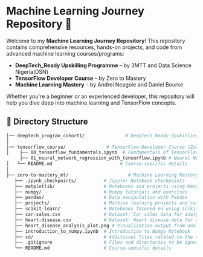 # Machine Learning Journey Repository 🚀

Welcome to my **Machine Learning Journey Repository**! 
This repository contains comprehensive resources, hands-on projects, and code from advanced machine learning courses/programs:

- **DeepTech_Ready Upskilling Programme** – by 3MTT and Data Science Nigeria(DSN)  
- **TensorFlow Developer Course** – by Zero to Mastery
- **Machine Learning Mastery** – by Andrei Neagoie and Daniel Bourke

Whether you're a beginner or an experienced developer, this repository will help you dive deep into machine learning and TensorFlow concepts.


## 📂 Directory Structure

```bash
│── deeptech_program_cohort1/               # DeepTech_Ready Upskilling Programme
│
│── tensorflow_course/               # TensorFlow Developer Course (Zero to Mastery)
│    ├── 00_tensorflow_fundamentals.ipynb  # Fundamentals of TensorFlow (Colab Notebook)
     ├── 01_neural_network_regression_with_tensorflow.ipynb # Neural Network Regression with TensorFlow
│   └── README.md                         # Course-specific details
│
├── zero-to-mastery_ml/                      # Machine Learning Mastery Course (Andrei Neagoie & Daniel Bourke)
   ├── .ipynb_checkpoints/          # Jupyter Notebook checkpoints
   ├── matplotlib/                  # Notebooks and projects using Matplotlib
   ├── numpy/                       # Numpy tutorials and exercises
   ├── pandas/                      # Data manipulation with Pandas
   ├── projects/                    # Machine learning projects and case studies
   ├── scikit-learn/                # Notebooks focused on using Scikit-learn
   ├── car-sales.csv                # Dataset: Car sales data for analysis
   ├── heart-disease.csv            # Dataset: Heart disease data for model training
   ├── heart_disease_analysis_plot.png # Visualization output from analysis
   ├── introduction_to_numpy.ipynb  # Introduction to Numpy Notebook
   ├── cd/                          # Additional files related to the course
   ├── .gitignore                   # Files and directories to be ignored by Git
   └── README.md                    # Course-specific details
